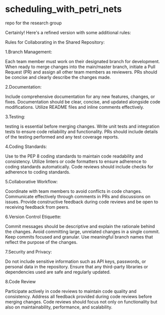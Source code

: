 # scheduling_with_petri_nets
repo for the research group


Certainly! Here's a refined version with some additional rules:

Rules for Collaborating in the Shared Repository:

1.Branch Management:

Each team member must work on their designated branch for development.
When ready to merge changes into the main/master branch, initiate a Pull Request (PR) and assign all other team members as reviewers.
PRs should be concise and clearly describe the changes made.

2.Documentation:

Include comprehensive documentation for any new features, changes, or fixes.
Documentation should be clear, concise, and updated alongside code modifications.
Utilize README files and inline comments effectively.

3.Testing:

testing is essential before merging changes.
Write unit tests and integration tests to ensure code reliability and functionality.
PRs should include details of the testing performed and any test coverage reports.

4.Coding Standards:

Use to the PEP 8 coding standards to maintain code readability and consistency.
Utilize linters or code formatters to ensure adherence to coding standards automatically.
Code reviews should include checks for adherence to coding standards.

5.Collaborative Workflow:

Coordinate with team members to avoid conflicts in code changes.
Communicate effectively through comments in PRs and discussions on issues.
Provide constructive feedback during code reviews and be open to receiving feedback from peers.

6.Version Control Etiquette:

Commit messages should be descriptive and explain the rationale behind the changes.
Avoid committing large, unrelated changes in a single commit. Keep commits focused and granular.
Use meaningful branch names that reflect the purpose of the changes.

7.Security and Privacy:

Do not include sensitive information such as API keys, passwords, or personal data in the repository.
Ensure that any third-party libraries or dependencies used are safe and regularly updated.

8.Code Review

Participate actively in code reviews to maintain code quality and consistency.
Address all feedback provided during code reviews before merging changes.
Code reviews should focus not only on functionality but also on maintainability, performance, and scalability.

